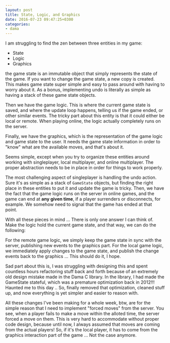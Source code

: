 ```yaml
---
layout: post
title: State, Logic, and Graphics
date: 2016-07-23 09:47:25+0300
categories: 
- dama
---
```


I am struggling to find the zen between three entities in my game:

+ State
+ Logic
+ Graphics

the game state is an immutable object that simply represents the state of the game. If you want to change the game state, a new copy is created. This makes game state super simple and easy to pass around with having to worry about it. As a bonus, implementing undo is literally as simple as having a stack of these game state objects.

Then we have the game logic. This is where the current game state is saved, and where the update loop happens, telling us if the game ended, or other similar events. The tricky part about this entity is that it could either be local or remote. When playing online, the logic actually completely runs on the server.

Finally, we have the graphics, which is the representation of the game logic and game state to the user. It needs the game state information in order to "know" what are the available moves, and that's about it.

Seems simple, except when you try to organize these entities around working with singleplayer, local multiplayer, and online multiplayer. The proper abstraction needs to be in place in order for things to work properly.

The most challenging aspect of singleplayer is handling the undo action. Sure it's as simple as a stack of `GameState` objects, but finding the right place in these entities to put it and update the game is tricky. Then, we have the fact that the game logic runs on the server in online games, and the game can end at __any given time__, if a player surrenders or disconnects, for example. We somehow need to signal that the game has ended at that point.

With all these pieces in mind ... There is only one answer I can think of. Make the logic hold the current game state, and that way, we can do the following:

For the remote game logic, we simply keep the game state in sync with the server, publishing new events to the graphics part. For the local game logic, we immediately apply changes to the game state, and publish the change events back to the graphics ... This should do it, I hope.

Sad part about this is, I was struggling with designing this and spent countless hours refactoring stuff back and forth because of an extremely old design mistake made in the Dama C library. In the library, I had made the GameState stateful, which was a premature optimization back in 2012!!! Haunted me to this day .. So, finally removed that optimization, cleaned stuff up, and now everything is yet simpler and easier to reason with.

All these changes I've been making for a whole week, btw, are for the simple reason that I need to implement "forced moves" from the server. You see, when a player fails to make a move within the alloted time, the server forced a move on them. This is very hard to accommodate without proper code design, because until now, I always assumed that moves are coming from the actual players! So, if it's the local player, it has to come from the graphics interaction part of the game ... Not the case anymore.
